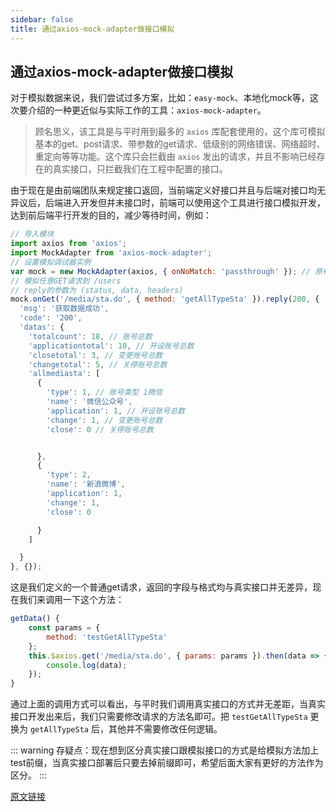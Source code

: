 ```yaml
---
sidebar: false
title: 通过axios-mock-adapter做接口模拟
---
```


## 通过axios-mock-adapter做接口模拟

对于模拟数据来说，我们尝试过多方案，比如：`easy-mock`、本地化mock等，这次要介绍的一种更近似与实际工作的工具：`axios-mock-adapter`。

> 顾名思义，该工具是与平时用到最多的 `axios` 库配套使用的，这个库可模拟基本的get、post请求、带参数的get请求、低级别的网络错误、网络超时、重定向等等功能。这个库只会拦截由 `axios` 发出的请求，并且不影响已经存在的真实接口，只拦截我们在工程中配置的接口。

由于现在是由前端团队来规定接口返回，当前端定义好接口并且与后端对接口均无异议后，后端进入开发但并未接口时，前端可以使用这个工具进行接口模拟开发，达到前后端平行开发的目的，减少等待时间，例如：

```js {5}
// 导入模块
import axios from 'axios';
import MockAdapter from 'axios-mock-adapter';
// 设置模拟调试器实例
var mock = new MockAdapter(axios, { onNoMatch: 'passthrough' }); // 原有接口不被影响
// 模拟任意GET请求到 /users
// reply的参数为 (status, data, headers)
mock.onGet('/media/sta.do', { method: 'getAllTypeSta' }).reply(200, {
  'msg': '获取数据成功',
  'code': '200',
  'datas': {
    'totalcount': 18, // 账号总数
    'applicationtotal': 10, // 开设账号总数
    'closetotal': 3, // 变更账号总数
    'changetotal': 5, // 关停账号总数
    'allmediasta': [
      {
        'type': 1, // 账号类型 1微信
        'name': '微信公众号',
        'application': 1, // 开设账号总数
        'change': 1, // 变更账号总数
        'close': 0 // 关停账号总数


      },
      {
        'type': 2,
        'name': '新浪微博',
        'application': 1,
        'change': 1,
        'close': 0

      }
    ]

  }
}, {});
```

这是我们定义的一个普通get请求，返回的字段与格式均与真实接口并无差异，现在我们来调用一下这个方法：

```js
getData() {
    const params = {
        method: 'testGetAllTypeSta'
    };
    this.$axios.get('/media/sta.do', { params: params }).then(data => {
        console.log(data);
    });
}
```

通过上面的调用方式可以看出，与平时我们调用真实接口的方式并无差距，当真实接口开发出来后，我们只需要修改请求的方法名即可。把 `testGetAllTypeSta` 更换为 `getAllTypeSta` 后，其他并不需要修改任何逻辑。


::: warning
存疑点：现在想到区分真实接口跟模拟接口的方式是给模拟方法加上test前缀，当真实接口部署后只要去掉前缀即可，希望后面大家有更好的方法作为区分。
:::


[原文链接](https://wiki.trscd.com.cn/pages/viewpage.action?pageId=70418532)